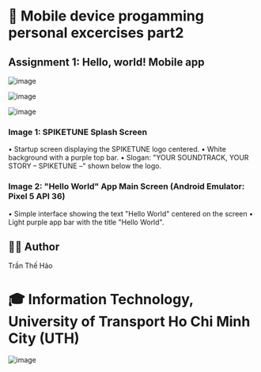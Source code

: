# 📱 Mobile device progamming personal excercises part2
## Assignment 1: Hello, world! Mobile app

![image](https://github.com/user-attachments/assets/c059ae1e-11ec-452d-b93c-abc9fcec9e1c)


![image](https://github.com/user-attachments/assets/5ca77032-ae0b-413a-b3eb-e994ab273655)


![image](https://github.com/user-attachments/assets/bc570301-3ec9-4fcd-aa58-70bb84065ae7)
 ### Image 1: SPIKETUNE Splash Screen
•	Startup screen displaying the SPIKETUNE logo centered.
•	White background with a purple top bar.
•	Slogan: "YOUR SOUNDTRACK, YOUR STORY – SPIKETUNE –" shown below the logo.
### Image 2: "Hello World" App Main Screen (Android Emulator: Pixel 5 API 36)
•	Simple interface showing the text "Hello World" centered on the screen
•	Light purple app bar with the title "Hello World".

## 👨‍💻 Author
Trần Thế Hảo

# 🎓 Information Technology, University of Transport Ho Chi Minh City (UTH)

![image](https://github.com/user-attachments/assets/c2488ba6-05d8-40dd-b8c6-ff3db7cf8cf5)
